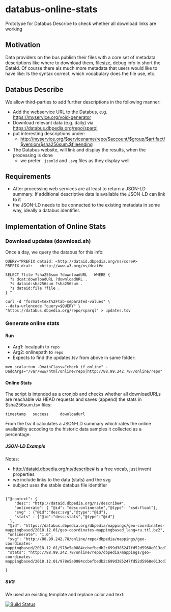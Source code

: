 # databus-online-stats
Prototype for Databus Describe to check whether all download links are working

## Motivation
Data providers on the bus publish their files with a core set of metadata descriptions like where to download them, filesize, debug info in short the DataId. 
Of course there ais much more metadata that users would like to have like:
Is the syntax correct, which vocabulary does the file use, etc. 

## Databus Describe
We allow third-parties to add further descriptions in the following manner:

* Add the webservice URL to the Databus, e.g. https://myservice.org/void-generator
* Download relevant data (e.g. daily) via https://databus.dbpedia.org/repo/sparql
* put interesting descriptions under:
  * http://myservice.org/$servicename/repo/$account/$group/$artifact/$version/$sha256sum.$fileending
* The Databus website, will link and display the results, when the processing is done
  * we prefer `.jsonld` and `.svg` files as they display well

## Requirements
* After processing web services are at least to return a JSON-LD summary. If additional descriptive data is available the JSON-LD can link to it
* the JSON-LD needs to be connected to the existing metadata in some way, ideally a databus identifier.

## Implementation of Online Stats

### Download updates (download.sh)
Once a day, we query the databus for this info:

```
QUERY="PREFIX dataid: <http://dataid.dbpedia.org/ns/core#>
PREFIX dcat:   <http://www.w3.org/ns/dcat#>

SELECT ?file ?sha256sum ?downloadURL   WHERE {
  ?s dcat:downloadURL ?downloadURL . 
  ?s dataid:sha256sum ?sha256sum .
  ?s dataid:file ?file .
} "

curl -d "format=text%2Ftab-separated-values" \
--data-urlencode "query=$QUERY" \
"https://databus.dbpedia.org/repo/sparql" > updates.tsv
```

### Generate online stats

#### Run

* Arg1: localpath to `repo`
* Arg2: onlinepath to `repo`
* Expects to find the updates.tsv from above in same folder:
```
mvn scala:run -DmainClass="check_if_online" -DaddArgs="/var/www/html/online/repo|http://88.99.242.78//online/repo"
```

#### Online Stats
The script is intended as a cronjob and checks whether all downloadURLs are reachable via HEAD requests and saves (append) the stats in $sha256sum.tsv files:
```
timestamp	success		downloadurl
```
From the tsv it calculates a JSON-LD summary which rates the online availability accoding to the historic data samples it collected as a percentage.

##### JSON-LD Example
Notes:
* http://dataid.dbpedia.org/ns/describe# is a free vocab, just invent properties
* we include links to the data (stats) and the svg
* subject uses the stable databus file identifier
 

```

{"@context": {
  	"desc": "http://dataid.dbpedia.org/ns/describe#",
	"onlinerate": { "@id": "desc:onlinerate","@type": "xsd:float"},
	"svg" : {"@id":"desc:svg","@type":"@id"},
	"stats" : {"@id":"desc:stats","@type":"@id"}
  },
 "@id": "https://databus.dbpedia.org/dbpedia/mappings/geo-coordinates-mappingbased/2018.12.01/geo-coordinates-mappingbased_lang=ru.ttl.bz2",
 "onlinerate": "1.0",
 "svg": "http://88.99.242.78/online/repo/dbpedia/mappings/geo-coordinates-mappingbased/2018.12.01/978e5a0884ccbefbedb2c699d385247fd52d5968e013cd7f0dbec98124eb64b3.svg",
 "stats": "http://88.99.242.78/online/repo/dbpedia/mappings/geo-coordinates-mappingbased/2018.12.01/978e5a0884ccbefbedb2c699d385247fd52d5968e013cd7f0dbec98124eb64b3.tsv"

}

```
##### SVG
We used an existing template and replace color and text:

 [![Build Status](http://88.99.242.78/online/repo/dbpedia/mappings/geo-coordinates-mappingbased/2018.12.01/978e5a0884ccbefbedb2c699d385247fd52d5968e013cd7f0dbec98124eb64b3.svg)](http://88.99.242.78/online/repo/dbpedia/mappings/geo-coordinates-mappingbased/2018.12.01/978e5a0884ccbefbedb2c699d385247fd52d5968e013cd7f0dbec98124eb64b3.jsonld)

